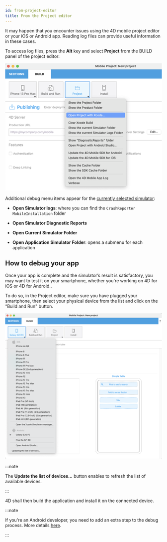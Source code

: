 ```yaml
---
id: from-project-editor
title: From the Project editor
---
```


It may happen that you encounter issues using the 4D mobile project editor or your iOS or Android app. Reading log files can provide useful information in these cases.

To access log files, press the **Alt** key and select **Project** from the BUILD panel of the project editor:

![Debugging](img/project.png)

Additional debug menu items appear for the [currently selected simulator](../project-definition/build-panel#using-the-simulator):


* **Open Simulator logs**: where you can find the `CrashReporter MobileInstallation` folder

* **Open Simulator Diagnostic Reports**

* **Open Current Simulator Folder**

* **Open Application Simulator Folder**: opens a submenu for each application


## How to debug your app

Once your app is complete and the simulator’s result is satisfactory, you may want to test it on your smartphone, whether you're working on 4D for iOS or 4D for Android..

To do so, in the Project editor, make sure you have plugged your smartphone, then select your physical device from the list and click on the “Build and Run" button.

![AndroidDevice](img/phone-selection.png)

:::note

The **Update the list of devices...** button enables to refresh the list of available devices.

:::

4D shall then build the application and install it on the connected device.

:::note

If you're an Android developer, you need to add an extra step to the debug process. More details [here](from-your-android-device-and-android-studio.md).

:::
